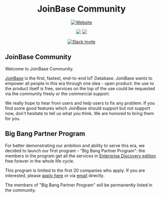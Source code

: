 <h1 align="center">JoinBase Community</h1>

<div align="center">

  <a href="">[![Website](https://img.shields.io/badge/https://-joinbase.io-blue.svg)](https://joinbase.io/)</a>

</div>

<div align="center">

  <a href="">![](https://img.shields.io/github/stars/open-joinbase/JoinBase)</a>
  <a href="">![](https://img.shields.io/github/issues/open-joinbase/JoinBase)</a>

</div>

<div align="center">
 
  <a href="">[![Slack Invite](https://img.shields.io/badge/Slack-Join-blue?logo=slack&labelColor=eea5d1)](https://join.slack.com/t/joinbaseworkspace/shared_invite/zt-1bizmnl2c-HaXl93gZ5Hnm_ukDAotZzg)</a>

</div>


## JoinBase Community

Welcome to JoinBase Community.

[JoinBase](https://JoinBase.io/) is the first, fastest, end-to-end IoT Database. JoinBase wants to empower all people in this era through one idea - open product: the use to the product itself is free, services on the top of the use could be requested via the community freely or the commercial support.

We really hope to hear from users and help users to fix any problem. If you find some good features which JoinBase should support but not support now, don't hesitate to tell us what you think. We are honored to bring them for you.


## Big Bang Partner Program

For better demonstrating our ambition and ability to serve this era, we decided to launch our first program - "Big Bang Partner Program": the members in the program get all the services in [Enterprise Discovery edition](https://joinbase.io/pricing/) free forever in the whole life cycle. 

This program is limited to the first 20 companies who apply. If you are interested, please [apply here](https://cloud.joinbase.io/req) or via [email](mailto://contact@joinbase.io) directly.

The members of "Big Bang Partner Program" will be permanently listed in the community.